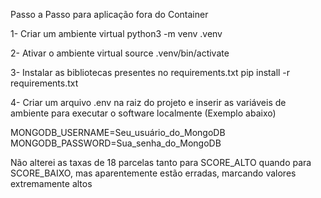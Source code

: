 Passo a Passo para aplicação fora do Container

1- Criar um ambiente virtual
	python3 -m venv .venv

2- Ativar o ambiente virtual
	source .venv/bin/activate

3- Instalar as bibliotecas presentes no requirements.txt
	pip install -r requirements.txt

4- Criar um arquivo .env na raiz do projeto e inserir as variáveis de ambiente para executar o software localmente (Exemplo abaixo)

MONGODB_USERNAME=Seu_usuário_do_MongoDB
MONGODB_PASSWORD=Sua_senha_do_MongoDB

Não alterei as taxas de 18 parcelas tanto para SCORE_ALTO quando para SCORE_BAIXO, mas aparentemente estão erradas, marcando valores extremamente altos
